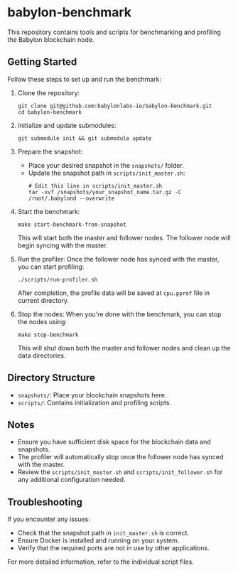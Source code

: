 # babylon-benchmark

This repository contains tools and scripts for benchmarking and profiling the Babylon blockchain node.

## Getting Started

Follow these steps to set up and run the benchmark:

1. Clone the repository:
   ```
   git clone git@github.com:babylonlabs-io/babylon-benchmark.git
   cd babylon-benchmark
   ```

2. Initialize and update submodules:
   ```
   git submodule init && git submodule update
   ```

3. Prepare the snapshot:
   - Place your desired snapshot in the `snapshots/` folder.
   - Update the snapshot path in `scripts/init_master.sh`:
     ```shell
     # Edit this line in scripts/init_master.sh
     tar -xvf /snapshots/your_snapshot_name.tar.gz -C /root/.babylond --overwrite
     ```

4. Start the benchmark:
   ```
   make start-benchmark-from-snapshot
   ```
   This will start both the master and follower nodes. The follower node will begin syncing with the master.

5. Run the profiler:
   Once the follower node has synced with the master, you can start profiling:
   ```
   ./scripts/run-profiler.sh
   ```
   After completion, the profile data will be saved at `cpu.pprof` file in current directory.

6. Stop the nodes:
   When you're done with the benchmark, you can stop the nodes using:
   ```
   make stop-benchmark
   ```
   This will shut down both the master and follower nodes and clean up the data directories.

## Directory Structure

- `snapshots/`: Place your blockchain snapshots here.
- `scripts/`: Contains initialization and profiling scripts.

## Notes

- Ensure you have sufficient disk space for the blockchain data and snapshots.
- The profiler will automatically stop once the follower node has synced with the master.
- Review the `scripts/init_master.sh` and `scripts/init_follower.sh` for any additional configuration needed.

## Troubleshooting

If you encounter any issues:
- Check that the snapshot path in `init_master.sh` is correct.
- Ensure Docker is installed and running on your system.
- Verify that the required ports are not in use by other applications.

For more detailed information, refer to the individual script files.